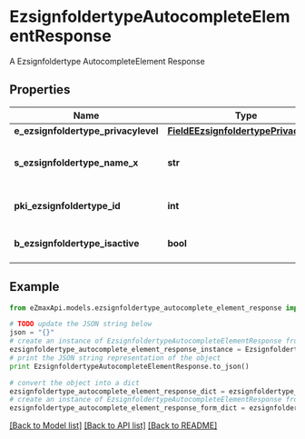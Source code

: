 # EzsignfoldertypeAutocompleteElementResponse

A Ezsignfoldertype AutocompleteElement Response

## Properties
Name | Type | Description | Notes
------------ | ------------- | ------------- | -------------
**e_ezsignfoldertype_privacylevel** | [**FieldEEzsignfoldertypePrivacylevel**](FieldEEzsignfoldertypePrivacylevel.md) |  | 
**s_ezsignfoldertype_name_x** | **str** | The name of the Ezsignfoldertype in the language of the requester | 
**pki_ezsignfoldertype_id** | **int** | The unique ID of the Ezsignfoldertype. | 
**b_ezsignfoldertype_isactive** | **bool** | Whether the Ezsignfoldertype is active or not | 

## Example

```python
from eZmaxApi.models.ezsignfoldertype_autocomplete_element_response import EzsignfoldertypeAutocompleteElementResponse

# TODO update the JSON string below
json = "{}"
# create an instance of EzsignfoldertypeAutocompleteElementResponse from a JSON string
ezsignfoldertype_autocomplete_element_response_instance = EzsignfoldertypeAutocompleteElementResponse.from_json(json)
# print the JSON string representation of the object
print EzsignfoldertypeAutocompleteElementResponse.to_json()

# convert the object into a dict
ezsignfoldertype_autocomplete_element_response_dict = ezsignfoldertype_autocomplete_element_response_instance.to_dict()
# create an instance of EzsignfoldertypeAutocompleteElementResponse from a dict
ezsignfoldertype_autocomplete_element_response_form_dict = ezsignfoldertype_autocomplete_element_response.from_dict(ezsignfoldertype_autocomplete_element_response_dict)
```
[[Back to Model list]](../README.md#documentation-for-models) [[Back to API list]](../README.md#documentation-for-api-endpoints) [[Back to README]](../README.md)


